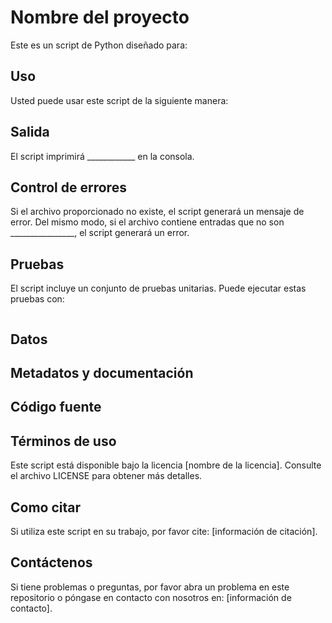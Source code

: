 # Nombre del proyecto

Este es un script de Python diseñado para:

## Uso

Usted puede usar este script de la siguiente manera: 

## Salida

El script imprimirá ____________ en la consola. 

## Control de errores

Si el archivo proporcionado no existe, el script generará un mensaje de error. Del mismo modo, si el archivo contiene entradas que no son ________________, el script generará un error.

## Pruebas

El script incluye un conjunto de pruebas unitarias. Puede ejecutar estas pruebas con:

```
```

## Datos


## Metadatos y documentación


## Código fuente


## Términos de uso

Este script está disponible bajo la licencia [nombre de la licencia]. Consulte el archivo LICENSE para obtener más detalles.

## Como citar

Si utiliza este script en su trabajo, por favor cite: [información de citación].

## Contáctenos

Si tiene problemas o preguntas, por favor abra un problema en este repositorio o póngase en contacto con nosotros en: [información de contacto].
